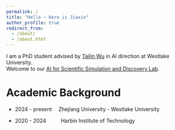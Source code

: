 ```yaml
---
permalink: /
title: "Hello ~ Here is Jiaxin"
author_profile: true
redirect_from: 
  - /about/
  - /about.html
---
```


I am a PhD student advised by [Tailin Wu](http://tailin.org) in AI direction at Westlake University.<br/>Welcome to our [AI for Scientific Simulation and Discovery Lab](https://ai4s.lab.westlake.edu.cn/). 

Academic Background
======

- 2024 - present &emsp;Zhejiang University - Westlake University

- 2020 - 2024 &emsp; &emsp;  Harbin Institute of Technology

